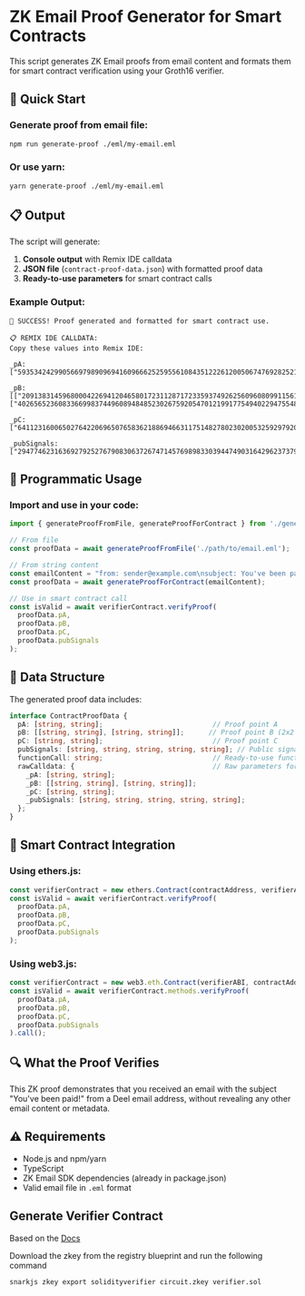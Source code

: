 # ZK Email Proof Generator for Smart Contracts

This script generates ZK Email proofs from email content and formats them for smart contract verification using your Groth16 verifier.

## 🚀 Quick Start

### Generate proof from email file:
```bash
npm run generate-proof ./eml/my-email.eml
```

### Or use yarn:
```bash
yarn generate-proof ./eml/my-email.eml
```

## 📋 Output

The script will generate:

1. **Console output** with Remix IDE calldata
2. **JSON file** (`contract-proof-data.json`) with formatted proof data
3. **Ready-to-use parameters** for smart contract calls

### Example Output:
```
🎉 SUCCESS! Proof generated and formatted for smart contract use.

📋 REMIX IDE CALLDATA:
Copy these values into Remix IDE:

_pA:
["5935342429905669798909694160966625259556108435122261200506747692825214770252","7737080687389232745161034148670034495085102585920655274302291277546831021785"]

_pB:
[["20913831459680004226941204658017231128717233593749262560960809911561791910570","16930313845145212763390348133607137273752112325984693749932391786861229722145"],["4026565236083366998374496089484852302675920547012199177549402294755483743206","8562875466915112525812459155447087319217617292806894465414462226890545266640"]]

_pC:
["6411231600650276422069650765836218869466311751482780230200532592979205292025","2854063234785198537624287713180918149293719408593712268228182116712084492152"]

_pubSignals:
["2947746231636927925276790830637267471457698983303944749031642962373791107985","142529241059546559772806697304092831350","199117628540160284500033034902936894931","11362788075416929775276022722411606929241","0"]
```

## 🔧 Programmatic Usage

### Import and use in your code:

```typescript
import { generateProofFromFile, generateProofForContract } from './generateProofForContract';

// From file
const proofData = await generateProofFromFile('./path/to/email.eml');

// From string content
const emailContent = "from: sender@example.com\nsubject: You've been paid!\n...";
const proofData = await generateProofForContract(emailContent);

// Use in smart contract call
const isValid = await verifierContract.verifyProof(
  proofData.pA,
  proofData.pB, 
  proofData.pC,
  proofData.pubSignals
);
```

## 📄 Data Structure

The generated proof data includes:

```typescript
interface ContractProofData {
  pA: [string, string];                           // Proof point A
  pB: [[string, string], [string, string]];      // Proof point B (2x2 matrix)
  pC: [string, string];                           // Proof point C
  pubSignals: [string, string, string, string, string]; // Public signals (5 elements)
  functionCall: string;                           // Ready-to-use function call
  rawCalldata: {                                  // Raw parameters for contract calls
    _pA: [string, string];
    _pB: [[string, string], [string, string]];
    _pC: [string, string];
    _pubSignals: [string, string, string, string, string];
  };
}
```

## 🎯 Smart Contract Integration

### Using ethers.js:
```typescript
const verifierContract = new ethers.Contract(contractAddress, verifierABI, signer);
const isValid = await verifierContract.verifyProof(
  proofData.pA,
  proofData.pB,
  proofData.pC, 
  proofData.pubSignals
);
```

### Using web3.js:
```typescript
const verifierContract = new web3.eth.Contract(verifierABI, contractAddress);
const isValid = await verifierContract.methods.verifyProof(
  proofData.pA,
  proofData.pB,
  proofData.pC,
  proofData.pubSignals
).call();
```

## 🔍 What the Proof Verifies

This ZK proof demonstrates that you received an email with the subject "You've been paid!" from a Deel email address, without revealing any other email content or metadata.

## ⚠️ Requirements

- Node.js and npm/yarn
- TypeScript
- ZK Email SDK dependencies (already in package.json)
- Valid email file in `.eml` format

## Generate Verifier Contract

Based on the [Docs](https://docs.zk.email/zk-email-verifier/usage-guide#on-chain-verification)

Download the zkey from the registry blueprint and run the following command

`snarkjs zkey export solidityverifier circuit.zkey verifier.sol`

